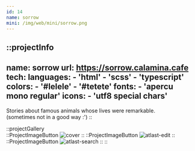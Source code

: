 ```yaml
---
id: 14
name: sorrow
mini: /img/web/mini/sorrow.png
---
```


::projectInfo
---
name: sorrow
url: https://sorrow.calamina.cafe
tech:
    languages:
      - 'html'
      - 'scss'
      - 'typescript'
    colors:
      - '#lelele'
      - '#tetete'
    fonts:
      - 'apercu mono regular'
    icons:
      - 'utf8 special chars'
---
Stories about famous animals whose lives were remarkable.\
(sometimes not in a good way :')
::

::projectGallery  
  ::ProjectImageButton
    ![cover](/img/web/sorrow.png)
  ::
  ::ProjectImageButton
    ![atlast-edit](/img/web/sorrow/sorrow-alt.png)
  ::
  ::ProjectImageButton
    ![atlast-search](/img/web/sorrow/sorrow-menu.png)
  :: 
::

<!-- ::projectFeatures
:: -->